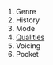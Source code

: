 1. Genre
2. History
3. Mode
4. [Qualities](https://www.youtube.com/watch?v=tSQCvb-UEH0)
5. Voicing
6. Pocket
